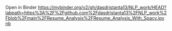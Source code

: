 Open in Binder
https://mybinder.org/v2/gh/dasdristanta13/NLP_work/HEAD?labpath=https%3A%2F%2Fgithub.com%2Fdasdristanta13%2FNLP_work%2Fblob%2Fmain%2FResume_Analysis%2FResume_Analysis_With_Spacy.ipynb
